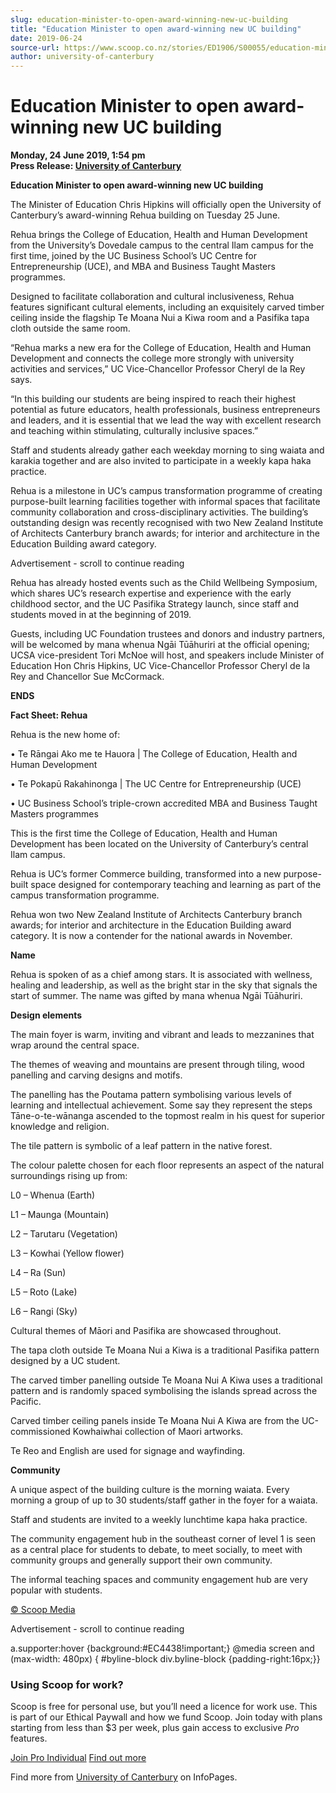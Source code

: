 ```yaml
---
slug: education-minister-to-open-award-winning-new-uc-building
title: "Education Minister to open award-winning new UC building"
date: 2019-06-24
source-url: https://www.scoop.co.nz/stories/ED1906/S00055/education-minister-to-open-award-winning-new-uc-building.htm
author: university-of-canterbury
---
```

Education Minister to open award-winning new UC building
========================================================

**Monday, 24 June 2019, 1:54 pm**  
**Press Release: [University of Canterbury](https://info.scoop.co.nz/University_of_Canterbury)**

**Education Minister to open award-winning new UC building**

  
The Minister of Education Chris Hipkins will officially open the University of Canterbury’s award-winning Rehua building on Tuesday 25 June.

Rehua brings the College of Education, Health and Human Development from the University’s Dovedale campus to the central Ilam campus for the first time, joined by the UC Business School’s UC Centre for Entrepreneurship (UCE), and MBA and Business Taught Masters programmes.

Designed to facilitate collaboration and cultural inclusiveness, Rehua features significant cultural elements, including an exquisitely carved timber ceiling inside the flagship Te Moana Nui a Kiwa room and a Pasifika tapa cloth outside the same room.

“Rehua marks a new era for the College of Education, Health and Human Development and connects the college more strongly with university activities and services,” UC Vice-Chancellor Professor Cheryl de la Rey says.

“In this building our students are being inspired to reach their highest potential as future educators, health professionals, business entrepreneurs and leaders, and it is essential that we lead the way with excellent research and teaching within stimulating, culturally inclusive spaces.”

Staff and students already gather each weekday morning to sing waiata and karakia together and are also invited to participate in a weekly kapa haka practice.

Rehua is a milestone in UC’s campus transformation programme of creating purpose-built learning facilities together with informal spaces that facilitate community collaboration and cross-disciplinary activities. The building’s outstanding design was recently recognised with two New Zealand Institute of Architects Canterbury branch awards; for interior and architecture in the Education Building award category.

Advertisement - scroll to continue reading





Rehua has already hosted events such as the Child Wellbeing Symposium, which shares UC’s research expertise and experience with the early childhood sector, and the UC Pasifika Strategy launch, since staff and students moved in at the beginning of 2019.

Guests, including UC Foundation trustees and donors and industry partners, will be welcomed by mana whenua Ngāi Tūāhuriri at the official opening; UCSA vice-president Tori McNoe will host, and speakers include Minister of Education Hon Chris Hipkins, UC Vice-Chancellor Professor Cheryl de la Rey and Chancellor Sue McCormack.

**ENDS**

  
**Fact Sheet: Rehua**

Rehua is the new home of:

• Te Rāngai Ako me te Hauora | The College of Education, Health and Human Development

• Te Pokapū Rakahinonga | The UC Centre for Entrepreneurship (UCE)

• UC Business School’s triple-crown accredited MBA and Business Taught Masters programmes

This is the first time the College of Education, Health and Human Development has been located on the University of Canterbury’s central Ilam campus.

Rehua is UC’s former Commerce building, transformed into a new purpose-built space designed for contemporary teaching and learning as part of the campus transformation programme.

Rehua won two New Zealand Institute of Architects Canterbury branch awards; for interior and architecture in the Education Building award category. It is now a contender for the national awards in November.

**Name**

Rehua is spoken of as a chief among stars. It is associated with wellness, healing and leadership, as well as the bright star in the sky that signals the start of summer. The name was gifted by mana whenua Ngāi Tūāhuriri.

**Design elements**

The main foyer is warm, inviting and vibrant and leads to mezzanines that wrap around the central space.

The themes of weaving and mountains are present through tiling, wood panelling and carving designs and motifs.

The panelling has the Poutama pattern symbolising various levels of learning and intellectual achievement. Some say they represent the steps Tāne-o-te-wānanga ascended to the topmost realm in his quest for superior knowledge and religion.

The tile pattern is symbolic of a leaf pattern in the native forest.

The colour palette chosen for each floor represents an aspect of the natural surroundings rising up from:

L0 – Whenua (Earth)

L1 – Maunga (Mountain)

L2 – Tarutaru (Vegetation)

L3 – Kowhai (Yellow flower)

L4 – Ra (Sun)

L5 – Roto (Lake)

L6 – Rangi (Sky)

Cultural themes of Māori and Pasifika are showcased throughout.

The tapa cloth outside Te Moana Nui a Kiwa is a traditional Pasifika pattern designed by a UC student.

The carved timber panelling outside Te Moana Nui A Kiwa uses a traditional pattern and is randomly spaced symbolising the islands spread across the Pacific.

Carved timber ceiling panels inside Te Moana Nui A Kiwa are from the UC-commissioned Kowhaiwhai collection of Maori artworks.

Te Reo and English are used for signage and wayfinding.

**Community**

A unique aspect of the building culture is the morning waiata. Every morning a group of up to 30 students/staff gather in the foyer for a waiata.

Staff and students are invited to a weekly lunchtime kapa haka practice.

The community engagement hub in the southeast corner of level 1 is seen as a central place for students to debate, to meet socially, to meet with community groups and generally support their own community.

The informal teaching spaces and community engagement hub are very popular with students.

  

[© Scoop Media](http://www.scoop.co.nz/about/terms.html)  

Advertisement - scroll to continue reading



a.supporter:hover {background:#EC4438!important;} @media screen and (max-width: 480px) { #byline-block div.byline-block {padding-right:16px;}}

### Using Scoop for work?

Scoop is free for personal use, but you’ll need a licence for work use. This is part of our Ethical Paywall and how we fund Scoop. Join today with plans starting from less than $3 per week, plus gain access to exclusive _Pro_ features.  
  
[Join Pro Individual](https://pro.scoop.co.nz/Individual/?from=ProIn24) [Find out more](https://pro.scoop.co.nz/using-scoop-for-work/?from=ProIn24)

Find more from [University of Canterbury](https://info.scoop.co.nz/University_of_Canterbury) on InfoPages.